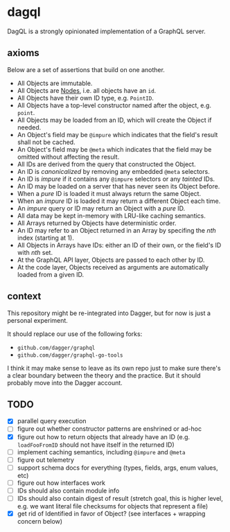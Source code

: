 # dagql

DagQL is a strongly opinionated implementation of a GraphQL server.

## axioms

Below are a set of assertions that build on one another.

* All Objects are immutable.
* All Objects are [Nodes][Node], i.e. all objects have an `id`.
* All Objects have their own ID type, e.g. `PointID`.
* All Objects have a top-level constructor named after the object, e.g. `point`.
* All Objects may be loaded from an ID, which will create the Object if needed.
* An Object's field may be `@impure` which indicates that the field's result shall not be cached.
* An Object's field may be `@meta` which indicates that the field may be omitted without affecting the result.
* All IDs are derived from the query that constructed the Object.
* An ID is *canonicalized* by removing any embedded `@meta` selectors.
* An ID is *impure* if it contains any `@impure` selectors or any *tainted* IDs.
* An ID may be loaded on a server that has never seen its Object before.
* When a *pure* ID is loaded it must always return the same Object.
* When an *impure* ID is loaded it may return a different Object each time.
* An *impure* query or ID may return an Object with a *pure* ID.
* All data may be kept in-memory with LRU-like caching semantics.
* All Arrays returned by Objects have deterministic order.
* An ID may refer to an Object returned in an Array by specifing the *nth* index (starting at 1).
* All Objects in Arrays have IDs: either an ID of their own, or the field's ID with *nth* set.
* At the GraphQL API layer, Objects are passed to each other by ID.
* At the code layer, Objects received as arguments are automatically loaded from a given ID.

[Node]: https://graphql.org/learn/global-object-identification/

## context

This repository might be re-integrated into Dagger, but for now is just a
personal experiment.

It should replace our use of the following forks:

* `github.com/dagger/graphql`
* `github.com/dagger/graphql-go-tools`

I think it may make sense to leave as its own repo just to make sure there's a
clear boundary between the theory and the practice. But it should probably move
into the Dagger account.

## TODO

* [x] parallel query execution
* [ ] figure out whether constructor patterns are enshrined or ad-hoc
* [x] figure out how to return objects that already have an ID (e.g. `loadFooFromID` should not have itself in the returned ID)
* [ ] implement caching semantics, including `@impure` and `@meta`
* [ ] figure out telemetry
* [ ] support schema docs for everything (types, fields, args, enum values, etc)
* [ ] figure out how interfaces work
* [ ] IDs should also contain module info
* [ ] IDs should also contain digest of result (stretch goal, this is higher
  level, e.g. we want literal file checksums for objects that represent a file)
* [x] get rid of Identified in favor of Object? (see interfaces + wrapping concern below)
